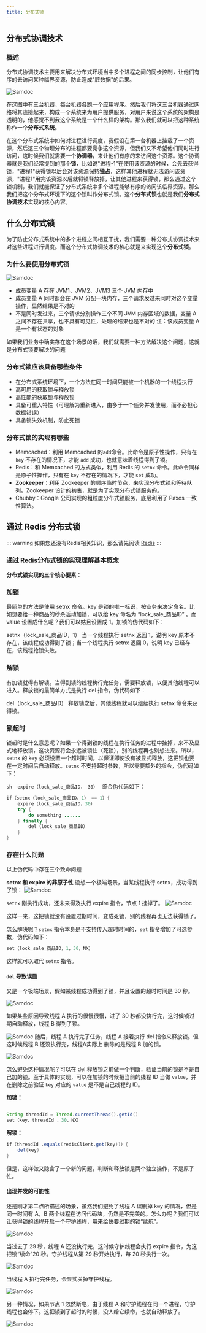 ```yaml
---
title: 分布式锁
---
```


## 分布式协调技术

### 概述

分布式协调技术主要用来解决分布式环境当中多个进程之间的同步控制，让他们有序的去访问某种临界资源，防止造成"脏数据"的后果。

![Samdoc](/img/microservice/zk1.png)

在这图中有三台机器，每台机器各跑一个应用程序。然后我们将这三台机器通过网络将其连接起来，构成一个系统来为用户提供服务，对用户来说这个系统的架构是透明的，他感觉不到我这个系统是一个什么样的架构。那么我们就可以把这种系统称作一个**分布式系统**。

在这个分布式系统中如何对进程进行调度，我假设在第一台机器上挂载了一个资源，然后这三个物理分布的进程都要竞争这个资源，但我们又不希望他们同时进行访问，这时候我们就需要一个**协调器**，来让他们有序的来访问这个资源。这个协调器就是我们经常提到的那个**锁**，比如说"进程-1"在使用该资源的时候，会先去获得锁，"进程1"获得锁以后会对该资源保持**独占**，这样其他进程就无法访问该资源，"进程1"用完该资源以后就将锁释放掉，让其他进程来获得锁，那么通过这个锁机制，我们就能保证了分布式系统中多个进程能够有序的访问该临界资源。那么我们把这个分布式环境下的这个锁叫作分布式锁。这个**分布式锁**也就是我们**分布式协调技术**实现的核心内容。


## 什么分布式锁
为了防止分布式系统中的多个进程之间相互干扰，我们需要一种分布式协调技术来对这些进程进行调度。而这个分布式协调技术的核心就是来实现这个**分布式锁**。
### 为什么要使用分布式锁
![Samdoc](/img/microservice/zk2.png)


* 成员变量 A 存在 JVM1、JVM2、JVM3 三个 JVM 内存中
* 成员变量 A 同时都会在 JVM 分配一块内存，三个请求发过来同时对这个变量操作，显然结果是不对的
* 不是同时发过来，三个请求分别操作三个不同 JVM 内存区域的数据，变量 A 之间不存在共享，也不具有可见性，处理的结果也是不对的 注：该成员变量 A 是一个有状态的对象

如果我们业务中确实存在这个场景的话，我们就需要一种方法解决这个问题，这就是分布式锁要解决的问题

### 分布式锁应该具备哪些条件
* 在分布式系统环境下，一个方法在同一时间只能被一个机器的一个线程执行
* 高可用的获取锁与释放锁
* 高性能的获取锁与释放锁
* 具备可重入特性（可理解为重新进入，由多于一个任务并发使用，而不必担心数据错误）
* 具备锁失效机制，防止死锁
### 分布式锁的实现有哪些

* Memcached：利用 Memcached 的<code>add</code>命令。此命令是原子性操作，只有在 <code>key</code> 不存在的情况下，才能 <code>add</code> 成功，也就意味着线程得到了锁。
* Redis：和 Memcached 的方式类似，利用 Redis 的 <code>setnx</code> 命令。此命令同样是原子性操作，只有在 <code>key</code> 不存在的情况下，才能 <code>set</code> 成功。
* **Zookeeper**：利用 Zookeeper 的顺序临时节点，来实现分布式锁和等待队列。Zookeeper 设计的初衷，就是为了实现分布式锁服务的。
* Chubby：Google 公司实现的粗粒度分布式锁服务，底层利用了 Paxos 一致性算法。

## 通过 Redis 分布式锁

::: warning
如果您还没有Redis相关知识，那么请先阅读 [Redis](./2_redis)
:::

### 通过 Redis分布式锁的实现理解基本概念

**分布式锁实现的三个核心要素：**
### 加锁
最简单的方法是使用 setnx 命令。key 是锁的唯一标识，按业务来决定命名。比如想要给一种商品的秒杀活动加锁，可以给 key 命名为 “lock_sale_商品ID” 。而 value 设置成什么呢？我们可以姑且设置成 1。加锁的伪代码如下：

setnx（lock_sale_商品ID，1）
当一个线程执行 setnx 返回 1，说明 key 原本不存在，该线程成功得到了锁；当一个线程执行 setnx 返回 0，说明 key 已经存在，该线程抢锁失败。

### 解锁
有加锁就得有解锁。当得到锁的线程执行完任务，需要释放锁，以便其他线程可以进入。释放锁的最简单方式是执行 del 指令，伪代码如下：

del（lock_sale_商品ID）
释放锁之后，其他线程就可以继续执行 setnx 命令来获得锁。

### 锁超时
锁超时是什么意思呢？如果一个得到锁的线程在执行任务的过程中挂掉，来不及显式地释放锁，这块资源将会永远被锁住（死锁），别的线程再也别想进来。所以，setnx 的 key 必须设置一个超时时间，以保证即使没有被显式释放，这把锁也要在一定时间后自动释放。<code>setnx</code> 不支持超时参数，所以需要额外的指令，伪代码如下：

``sh 
expire（lock_sale_商品ID， 30）
``
综合伪代码如下：

```java 
if（setnx（lock_sale_商品ID，1） == 1）{
    expire（lock_sale_商品ID，30）
    try {
        do something ......
    } finally {
        del（lock_sale_商品ID）
    }
}
```
### 存在什么问题
以上伪代码中存在三个致命问题

**setnx 和 expire 的非原子性**
设想一个极端场景，当某线程执行 setnx，成功得到了锁：
![Samdoc](/img/microservice/zk3.png)

<code>setnx</code> 刚执行成功，还未来得及执行 expire 指令，节点 1 挂掉了。
![Samdoc](/img/microservice/zk4.png)

这样一来，这把锁就没有设置过期时间，变成死锁，别的线程再也无法获得锁了。

怎么解决呢？<code>setnx</code> 指令本身是不支持传入超时时间的，<code>set</code> 指令增加了可选参数，伪代码如下：
```java 
set（lock_sale_商品ID，1，30，NX）
```
这样就可以取代 <code>setnx</code> 指令。

#### <code>del</code> 导致误删

又是一个极端场景，假如某线程成功得到了锁，并且设置的超时时间是 30 秒。

![Samdoc](/img/microservice/zk5.png)

如果某些原因导致线程 A 执行的很慢很慢，过了 30 秒都没执行完，这时候锁过期自动释放，线程 B 得到了锁。

![Samdoc](/img/microservice/zk6.png)
随后，线程 A 执行完了任务，线程 A 接着执行 del 指令来释放锁。但这时候线程 B 还没执行完，线程A实际上 删除的是线程 B 加的锁。

![Samdoc](/img/microservice/zk7.png)

怎么避免这种情况呢？可以在 del 释放锁之前做一个判断，验证当前的锁是不是自己加的锁。至于具体的实现，可以在加锁的时候把当前的线程 ID 当做 <code>value</code>，并在删除之前验证 <code>key</code> 对应的 <code>value</code> 是不是自己线程的 ID。

**加锁：**
```java 

String threadId = Thread.currentThread().getId()
set（key，threadId ，30，NX）
```
**解锁：**

```java 
if（threadId .equals(redisClient.get(key))）{
    del(key)
}
```
但是，这样做又隐含了一个新的问题，判断和释放锁是两个独立操作，不是原子性。

#### 出现并发的可能性
还是刚才第二点所描述的场景，虽然我们避免了线程 A 误删掉 key 的情况，但是同一时间有 A，B 两个线程在访问代码块，仍然是不完美的。怎么办呢？我们可以让获得锁的线程开启一个守护线程，用来给快要过期的锁“续航”。

![Samdoc](/img/microservice/zk8.png)

当过去了 29 秒，线程 A 还没执行完，这时候守护线程会执行 expire 指令，为这把锁“续命”20 秒。守护线程从第 29 秒开始执行，每 20 秒执行一次。

![Samdoc](/img/microservice/zk9.png)

当线程 A 执行完任务，会显式关掉守护线程。

![Samdoc](/img/microservice/zk10.png)

另一种情况，如果节点 1 忽然断电，由于线程 A 和守护线程在同一个进程，守护线程也会停下。这把锁到了超时的时候，没人给它续命，也就自动释放了。

![Samdoc](/img/microservice/zk11.png)

